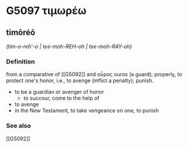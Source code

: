 # G5097 τιμωρέω

## timōréō

_(tim-o-reh'-o | tee-moh-REH-oh | tee-moh-RAY-oh)_

### Definition

from a comparative of [[G5092]] and οὖρος ouros (a guard); properly, to protect one's honor, i.e., to avenge (inflict a penalty); punish.

- to be a guardian or avenger of honor
  - to succour, come to the help of
- to avenge
- in the New Testament, to take vengeance on one, to punish

### See also

[[G5092]]

